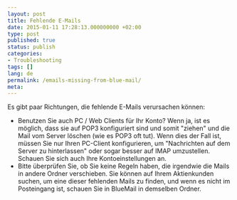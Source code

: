 ```yaml
---
layout: post
title: Fehlende E-Mails
date: 2015-01-11 17:28:13.000000000 +02:00
type: post
published: true
status: publish
categories:
- Troubleshooting
tags: []
lang: de
permalink: /emails-missing-from-blue-mail/
meta:
---
```


Es gibt paar Richtungen, die fehlende E-Mails verursachen können:

* Benutzen Sie auch PC / Web Clients für Ihr Konto? Wenn ja, ist es möglich, dass sie auf POP3 konfiguriert sind und somit "ziehen" und die Mail vom Server löschen (wie es POP3 oft tut). Wenn dies der Fall ist, müssen Sie nur Ihren PC-Client konfigurieren, um "Nachrichten auf dem Server zu hinterlassen" oder sogar besser auf IMAP umzustellen. Schauen Sie sich auch Ihre Kontoeinstellungen an.
* Bitte überprüfen Sie, ob Sie keine Regeln haben, die irgendwie die Mails in andere Ordner verschieben. Sie können auf Ihrem Aktienkunden suchen, um eine dieser fehlenden Mails zu finden, und wenn es nicht im Posteingang ist, schauen Sie in BlueMail in demselben Ordner.

